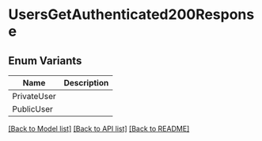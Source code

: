 # UsersGetAuthenticated200Response

## Enum Variants

| Name | Description |
|---- | -----|
| PrivateUser |  |
| PublicUser |  |

[[Back to Model list]](../README.md#documentation-for-models) [[Back to API list]](../README.md#documentation-for-api-endpoints) [[Back to README]](../README.md)


